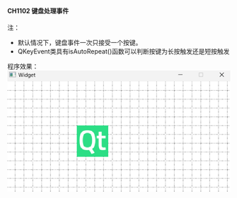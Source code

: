 #### CH1102 键盘处理事件

注：
* 默认情况下，键盘事件一次只接受一个按键。
* QKeyEvent类具有isAutoRepeat()函数可以判断按键为长按触发还是短按触发

程序效果：
![](./demo.png)